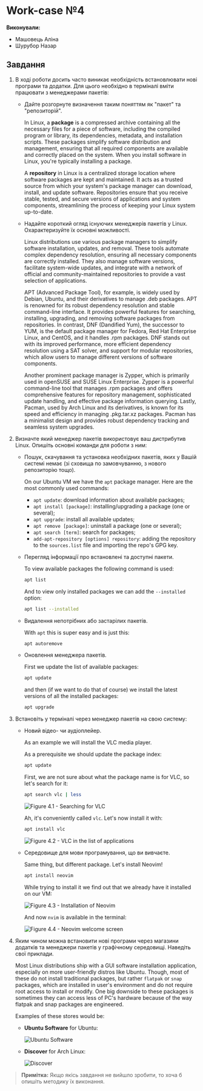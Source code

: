 # Work-case №4

**Виконували:**

- Машовець Аліна
- Шурубор Назар

## Завдання

1. В ході роботи досить часто виникає необхідність встановлювати нові програми та додатки. Для цього необхідно в терміналі вміти працювати з менеджерами пакетів:
    - Дайте розгорнуте визначення таким поняттям як "пакет" та "репозиторій".

        In Linux, a **package** is a compressed archive containing all the necessary files for a piece of software, including the compiled program or library, its dependencies, metadata, and installation scripts. These packages simplify software distribution and management, ensuring that all required components are available and correctly placed on the system. When you install software in Linux, you're typically installing a package.

        A **repository** in Linux is a centralized storage location where software packages are kept and maintained. It acts as a trusted source from which your system's package manager can download, install, and update software. Repositories ensure that you receive stable, tested, and secure versions of applications and system components, streamlining the process of keeping your Linux system up-to-date.

    - Надайте короткий огляд існуючих менеджерів пакетів у Linux. Охарактеризуйте їх основні можливості.

        Linux distributions use various package managers to simplify software installation, updates, and removal. These tools automate complex dependency resolution, ensuring all necessary components are correctly installed. They also manage software versions, facilitate system-wide updates, and integrate with a network of official and community-maintained repositories to provide a vast selection of applications.

        APT (Advanced Package Tool), for example, is widely used by Debian, Ubuntu, and their derivatives to manage .deb packages. APT is renowned for its robust dependency resolution and stable command-line interface. It provides powerful features for searching, installing, upgrading, and removing software packages from repositories. In contrast, DNF (Dandified Yum), the successor to YUM, is the default package manager for Fedora, Red Hat Enterprise Linux, and CentOS, and it handles .rpm packages. DNF stands out with its improved performance, more efficient dependency resolution using a SAT solver, and support for modular repositories, which allow users to manage different versions of software components.

        Another prominent package manager is Zypper, which is primarily used in openSUSE and SUSE Linux Enterprise. Zypper is a powerful command-line tool that manages .rpm packages and offers comprehensive features for repository management, sophisticated update handling, and effective package information querying. Lastly, Pacman, used by Arch Linux and its derivatives, is known for its speed and efficiency in managing .pkg.tar.xz packages. Pacman has a minimalist design and provides robust dependency tracking and seamless system upgrades.

2. Визначте який менеджер пакетів використовує ваш дистрибутив Linux. Опишіть основні команди для роботи з ним:

    - Пошук, скачування та установка необхідних пакетів, яких у Вашій системі немає (зі сховища по замовчуванню, з нового репозиторію тощо).

        On our Ubuntu VM we have the `apt` package manager. Here are the most commonly used commands:

        - `apt update`: download information about available packages;
        - `apt install [package]`: installing/upgrading a package (one or several);
        - `apt upgrade`: install all available updates;
        - `apt remove [package]`: uninstall a package (one or several);
        - `apt search [term]`: search for packages;
        - `add-apt-repository [options] repository`: adding the repository to the `sources.list` file and importing the repo's GPG key.

    - Перегляд інформації про встановлені та доступні пакети.

        To view available packages the following command is used:

        ```sh
        apt list
        ```

        And to view only installed packages we can add the `--installed` option:

        ```sh
        apt list --installed
        ```

    - Видалення непотрібних або застарілих пакетів.

        With `apt` this is super easy and is just this:

        ```sh
        apt autoremove
        ```

    - Оновлення менеджера пакетів.

        First we update the list of available packages:

        ```sh
        apt update
        ```

        and then (if we want to do that of course) we install the latest versions of all the installed packages:

        ```sh
        apt upgrade
        ```

3. Встановіть у терміналі через менеджер пакетів на свою систему:
    - Новий відео- чи аудіоплейер.

        As an example we will install the VLC media player.

        As a prerequisite we should update the package index:

        ```sh
        apt update
        ```

        First, we are not sure about what the package name is for VLC, so let's search for it:

        ```sh
        apt search vlc | less
        ```

        ![Figure 4.1 - Searching for VLC](./assets/figure-4.1.png)

        Ah, it's conveniently called `vlc`. Let's now install it with:

        ```sh
        apt install vlc
        ```

        ![Figure 4.2 - VLC in the list of applications](./assets/figure-4.2.png)

    - Середовище для мови програмування, що ви вивчаєте.

        Same thing, but different package. Let's install Neovim!

        ```sh
        apt install neovim
        ```

        While trying to install it we find out that we already have it installed on our VM:

        ![Figure 4.3 - Installation of Neovim](./assets/figure-4.3.png)

        And now `nvim` is available in the terminal:

        ![Figure 4.4 - Neovim welcome screen](./assets/figure-4.4.png)

4. Яким чином можна встановити нові програми через магазини додатків та менеджери пакетів у графічному середовищі. Наведіть свої приклади.

    Most Linux distributions ship with a GUI software installation application, especially on more
    user-friendly distros like Ubuntu. Though, most of these do not install traditional packages,
    but rather `flatpak` or `snap` packages, which are installed in user's environment and do not
    require root access to install or modify. One big downside to these packages is sometimes they
    can access less of PC's hardware because of the way flatpak and snap packages are engineered.

    Examples of these stores would be:

    - **Ubuntu Software** for Ubuntu:

        ![Ubuntu Software](./assets/store-ubuntu-software.png)

    - **Discover** for Arch Linux:

        ![Discover](./assets/store-discover.png)

> **Примітка:** Якщо якісь завдання не вийшло зробити, то хоча б опишіть методику їх виконання.
